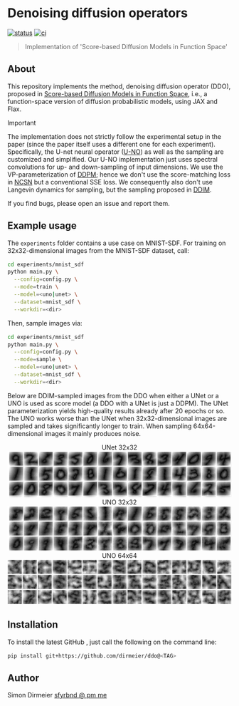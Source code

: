 # Denoising diffusion operators

[![status](http://www.repostatus.org/badges/latest/concept.svg)](http://www.repostatus.org/#concept)
[![ci](https://github.com/dirmeier/denoising-diffusion-operators/actions/workflows/ci.yaml/badge.svg)](https://github.com/dirmeier/denoising-diffusion-operators/actions/workflows/ci.yaml)

> Implementation of 'Score-based Diffusion Models in Function Space'

## About

This repository implements the method, denoising diffusion operator (DDO), proposed in [Score-based Diffusion Models in Function Space](https://arxiv.org/abs/2302.07400), i.e.,
a function-space version of diffusion probabilistic models, using JAX and Flax.

> [!IMPORTANT]
> The implementation does not strictly follow the experimental setup in the paper (since the paper itself uses a different one for each experiment).
> Specifically, the U-net neural operator ([U-NO](https://arxiv.org/abs/2204.11127)) as well as the sampling are customized and simplified.
> Our U-NO implementation just uses spectral convolutions for up- and down-sampling of input dimensions.
> We use the VP-parameterization of [DDPM](https://arxiv.org/abs/2006.11239); hence we don't use the score-matching loss in [NCSN](https://arxiv.org/abs/1907.05600) but a conventional SSE loss.
> We consequently also don't use Langevin dynamics for sampling, but the sampling proposed in [DDIM](https://arxiv.org/abs/2010.02502).
>
> If you find bugs, please open an issue and report them.

## Example usage

The `experiments` folder contains a use case on MNIST-SDF. For training on 32x32-dimensional images from the MNIST-SDF dataset, call:

```bash
cd experiments/mnist_sdf
python main.py \
  --config=config.py \
  --mode=train \
  --model=<uno|unet> \
  --dataset=mnist_sdf \
  --workdir=<dir>
```

Then, sample images via:

```bash
cd experiments/mnist_sdf
python main.py \
  --config=config.py \
  --mode=sample \
  --model=<uno|unet> \
  --dataset=mnist_sdf \
  --workdir=<dir>
```

Below are DDIM-sampled images from the DDO when either a UNet or a UNO is used as score model (a DDO with a UNet is just a DDPM). The UNet parameterization yields high-quality results already after
20 epochs or so. The UNO works worse than the UNet when 32x32-dimensional images are sampled and takes significantly longer to train. When sampling 64x64-dimensional images it mainly produces noise.

<div align="center">
  <div>UNet 32x32</div>
  <img src="fig/mnist_sdf-unet-32x32.png" width="750">
</div>

<div align="center">
  <div>UNO 32x32</div>
  <img src="fig/mnist_sdf-uno-32x32.png" width="750">
</div>

<div  align="center">
  <div>UNO 64x64</div>
  <img src="fig/mnist_sdf-uno-64x64.png" width="750">
</div>

## Installation

To install the latest GitHub <TAG>, just call the following on the command line:

```bash
pip install git+https://github.com/dirmeier/ddo@<TAG>
```

## Author

Simon Dirmeier <a href="mailto:sfyrbnd @ pm me">sfyrbnd @ pm me</a>
